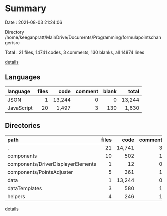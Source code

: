 # Summary

Date : 2021-08-03 21:24:06

Directory /home/keeganpratt/MainDrive/Documents/Programming/formulapointschanger/src

Total : 21 files,  14741 codes, 3 comments, 130 blanks, all 14874 lines

[details](details.md)

## Languages
| language | files | code | comment | blank | total |
| :--- | ---: | ---: | ---: | ---: | ---: |
| JSON | 1 | 13,244 | 0 | 0 | 13,244 |
| JavaScript | 20 | 1,497 | 3 | 130 | 1,630 |

## Directories
| path | files | code | comment | blank | total |
| :--- | ---: | ---: | ---: | ---: | ---: |
| . | 21 | 14,741 | 3 | 130 | 14,874 |
| components | 10 | 502 | 1 | 78 | 581 |
| components/DriverDisplayerElements | 1 | 12 | 0 | 1 | 13 |
| components/PointsAdjuster | 5 | 361 | 1 | 49 | 411 |
| data | 1 | 13,244 | 0 | 0 | 13,244 |
| dataTemplates | 3 | 580 | 1 | 3 | 584 |
| helpers | 4 | 246 | 1 | 28 | 275 |

[details](details.md)